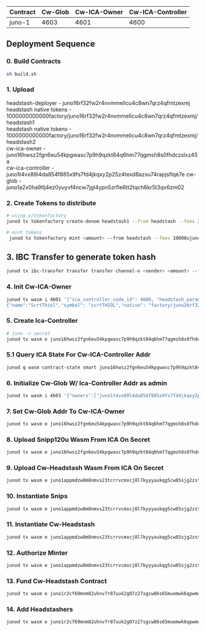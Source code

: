 | Contract   | Cw-Glob | Cw-ICA-Owner | Cw-ICA-Controller |
|----------|----------|----------|-- |
| juno-1 | 4603 | 4601 | 4600 | |

## Deployment Sequence 

### 0. Build Contracts 
```sh
sh build.sh
```

### 1. Upload 

headstash-deployer 	   - juno16rf32fw2r4nvmmellcu4c8wn7qrz4qfmtzexmj\
headstash native tokens - 1000000000000factory/juno16rf32fw2r4nvmmellcu4c8wn7qrz4qfmtzexmj/headstash1\
headstash native tokens - 1000000000000factory/juno16rf32fw2r4nvmmellcu4c8wn7qrz4qfmtzexmj/headstash2\
cw-ica-owner 			   - juno16hwsz2fgn6eu54kpgwasc7p9h9qzkt84q6hm77qgmsh8s0fhdczslxz45a\
cw-ica-controller 		- juno1t4vx89l4da854f885x9fs7fd4jkqxy2p25z4texd8azsu74rapjsflqe7e
cw-glob 					   - juno1a2x0ha9tlj4ez0yuyvf4ncw7jgl4ypn5zrfle6tt2tqch6kr5t3qv6zm02

### 2. Create Tokens to distribute 
```sh
# using x/tokenfactory 
junod tx tokenfactory create-denom headstash1 --from headstash --fees 300000ujuno 
```
```sh
# mint tokens 
 junod tx tokenfactory mint <amount> --from headstash --fees 10000ujuno 
```

## 3. IBC Transfer to generate token hash 

```sh
junod tx ibc-transfer transfer transfer channel-n <sender> <amount> --from headstash --fees 10000ujuno --timeout 21037900
```

### 4. Init Cw-ICA-Owner
```sh
junod tx wasm i 4601 '{"ica_controller_code_id": 4600, "headstash_params": {"snip120u_code_hash": "cb21cfd39706c719716ffb32175df3754e841966283593adfe952dbc930b9db1","token_params": [{"name": "ScrtTerp","symbol": "scrtTERP", "native": "factory/juno16rf32fw2r4nvmmellcu4c8wn7qrz4qfmtzexmj/headstash1", "ibc":"ibc/800860DB61160F1F6A9CBE45695B3900F7F2F1F68595563260EE25FC97969334", "total": "1000000000000"},
{"name":"ScrtThiol","symbol": "scrtTHIOL","native": "factory/juno16rf32fw2r4nvmmellcu4c8wn7qrz4qfmtzexmj/headstash2", "ibc":"ibc/800860DB61160F1F6A9CBE45695B3900F7F2F1F68595563260EE25FC97969334", "total": "1000000000000"}], "multiplier": true, "bloom_config": {"default_cadance": 50, "min_cadance": 0, "max_granularity": 5}}}' --from headstash --fees 25000ujuno --label cw-headstash-owner --no-admin
```

### 5. Create Ica-Controller 
```sh
# juno -> secret
junod tx wasm e juno16hwsz2fgn6eu54kpgwasc7p9h9qzkt84q6hm77qgmsh8s0fhdczslxz45a '{"create_ica_contract":{"channel_open_init_options":{"connection_id":"connection-68", "counterparty_connection_id": "connection-9"}}}' --from headstash --fees 50000ujuno
```

### 5.1 Query ICA State For Cw-ICA-Controller Addr 
```sh
junod q wasm contract-state smart juno16hwsz2fgn6eu54kpgwasc7p9h9qzkt84q6hm77qgmsh8s0fhdczslxz45a '{"get_ica_contract_state":{"ica_id": 0 }}'
```
### 6. Initialize Cw-Glob W/ Ica-Controller Addr as admin 
```sh
junod tx wasm i 4603 '{"owners":["juno1t4vx89l4da854f885x9fs7fd4jkqxy2p25z4texd8azsu74rapjsflqe7e"]}' --from headstash --no-admin --label cw-glob --fees 25000ujuno
```

### 7. Set Cw-Glob Addr To Cw-ICA-Owner 
```sh
junod tx wasm e juno16hwsz2fgn6eu54kpgwasc7p9h9qzkt84q6hm77qgmsh8s0fhdczslxz45a '{"set_cw_glob":{"cw_glob": "juno1a2x0ha9tlj4ez0yuyvf4ncw7jgl4ypn5zrfle6tt2tqch6kr5t3qv6zm02"}}' --from headstash --fees 15000ujuno
```

### 8. Upload Snipp120u Wasm From ICA On Secret 
```sh
junod tx wasm e juno16hwsz2fgn6eu54kpgwasc7p9h9qzkt84q6hm77qgmsh8s0fhdczslxz45a '{"upload_contract_on_secret": {"ica_id": 0, "wasm": "snip120u"}}' --from headstash --fees 200000ujuno
```

### 9. Upload Cw-Headstash Wasm From ICA On Secret 
```sh
junod tx wasm e juno1appmdzw8m8nmvs23tcrrvcmxcj8l7kyyyaukqg5cw85sjg2zstms8huhrm '{"upload_contract_on_secret": {"ica_id": 0, "wasm": "cw-headstash"}}' --from headstash --fees 200000ujuno
```

### 10. Instantiate Snips 
```sh
junod tx wasm e juno1appmdzw8m8nmvs23tcrrvcmxcj8l7kyyyaukqg5cw85sjg2zstms8huhrm '{"init_snip120u": {"ica_id": 0}}' --from headstash --fees 200000ujuno
```

### 11. Instantiate Cw-Headstash
```sh
junod tx wasm e juno1appmdzw8m8nmvs23tcrrvcmxcj8l7kyyyaukqg5cw85sjg2zstms8huhrm '{"init_headstash": {"ica_id": 0}}' --from headstash --fees 200000ujuno
```

### 12. Authorize Minter
```sh
junod tx wasm e juno1appmdzw8m8nmvs23tcrrvcmxcj8l7kyyyaukqg5cw85sjg2zstms8huhrm '{"authorize_minter": {"ica_id": 0}}' --from headstash --fees 200000ujuno
```

### 13. Fund Cw-Headstash Contract
```sh 
junod tx wasm e juno1r2cf69mnm82uhnv7r87uuk2g07z27sgcw86s65muemwk6qpwmu3sfkuddk '{"ibc_transfer_tokens": {"ica_id": 0}}' --from headstash --fees 50000ujuno
```

### 14. Add Headstashers
```sh 
junod tx wasm e juno1r2cf69mnm82uhnv7r87uuk2g07z27sgcw86s65muemwk6qpwmu3sfkuddk '{"add_headstash_minters": {"ica_id": 0, "to_add": [{"pubkey": "0x1234", "snips":[{"addr":"secret12345", "amount": "12345"}]},{"pubkey": "0x1234", "snips":[{"addr":"secret19876", "amount": "54321"}]}]}' --from headstash --fees 50000ujuno
```

